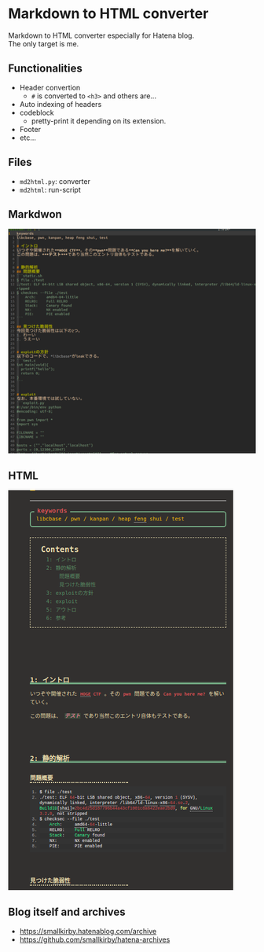 # Markdown to HTML converter
Markdown to HTML converter especially for Hatena blog.  
The only target is me.  


## Functionalities
- Header convertion
  - `#` is converted to `<h3>` and others are...
- Auto indexing of headers
- codeblock
  - pretty-print it depending on its extension.
- Footer
- etc...

## Files
- `md2html.py`: converter
- `md2html`: run-script

## Markdwon
![markdown image1](picture/before1.png)
## HTML
![html image1](picture/after1.png)

## Blog itself and archives
- https://smallkirby.hatenablog.com/archive
- https://github.com/smallkirby/hatena-archives
